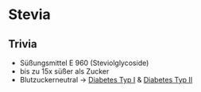 # Stevia
## Trivia
- Süßungsmittel E 960 (Steviolglycoside)
- bis zu 15x süßer als Zucker
- Blutzuckerneutral -> [Diabetes Typ I](../../Menschlicher_Körper/Leiden/Diabetes/Diabetes%20Typ%201/Diabetes%20Typ%20I.md) & [Diabetes Typ II](../../Menschlicher_Körper/Leiden/Diabetes/Diabetes%20Typ%20II.md)